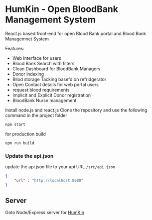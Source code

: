 # HumKin - Open BloodBank Management System
React.js based front-end for open Blood Bank portal and Blood Bank Managemnet System

Features:
* Web Interface for users
* Blood Bank Search with filters 
* Clean Dashboard for BloodBank Managers
* Donor indexing
* Bllod storage Tacking basefd on refridgerator
* Open Contact details for web portal users
* request blood requirements
* Implicit and Explicit Donor registration
* BloodBank Nurse management

Install node.js and react.js
Clone the repository and use the following command in the project folder
```bash
npm start
```

for production build
```bash
npm run build
```

### Update the api.json
update the api.json file to your api URL
`/src/api.json`
```json
{
    "url" : "http://localhost:8080"
}
```

## Server
Goto Node/Express server for [HumKin](https://github.com/haxzie/humkin)
